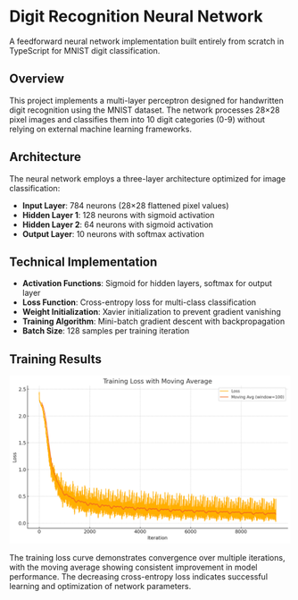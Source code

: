 # Digit Recognition Neural Network

A feedforward neural network implementation built entirely from scratch in TypeScript for MNIST digit classification.

## Overview

This project implements a multi-layer perceptron designed for handwritten digit recognition using the MNIST dataset. The network processes 28×28 pixel images and classifies them into 10 digit categories (0-9) without relying on external machine learning frameworks.

## Architecture

The neural network employs a three-layer architecture optimized for image classification:
- **Input Layer**: 784 neurons (28×28 flattened pixel values)
- **Hidden Layer 1**: 128 neurons with sigmoid activation
- **Hidden Layer 2**: 64 neurons with sigmoid activation  
- **Output Layer**: 10 neurons with softmax activation

## Technical Implementation

- **Activation Functions**: Sigmoid for hidden layers, softmax for output layer
- **Loss Function**: Cross-entropy loss for multi-class classification
- **Weight Initialization**: Xavier initialization to prevent gradient vanishing
- **Training Algorithm**: Mini-batch gradient descent with backpropagation
- **Batch Size**: 128 samples per training iteration

## Training Results

![Training Loss with Moving Average](Training%20Loss%20with%20Moving%20Average.png)

The training loss curve demonstrates convergence over multiple iterations, with the moving average showing consistent improvement in model performance. The decreasing cross-entropy loss indicates successful learning and optimization of network parameters.